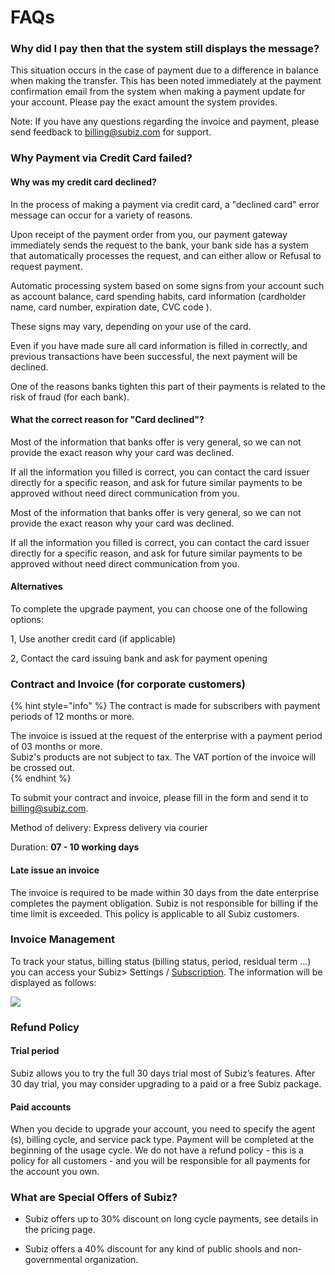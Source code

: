 # FAQs

### Why did I pay then that the system still displays the message?

This situation occurs in the case of payment due to a difference in balance when making the transfer. This has been noted immediately at the payment confirmation email from the system when making a payment update for your account. Please pay the exact amount the system provides.

Note: If you have any questions regarding the invoice and payment, please send feedback to billing@subiz.com for support.

### Why Payment via Credit Card failed?

#### Why was my credit card declined?

In the process of making a payment via credit card, a "declined card" error message can occur for a variety of reasons.  


Upon receipt of the payment order from you, our payment gateway immediately sends the request to the bank, your bank side has a system that automatically processes the request, and can either allow or Refusal to request payment.

Automatic processing system based on some signs from your account such as account balance, card spending habits, card information \(cardholder name, card number, expiration date, CVC code \).  


These signs may vary, depending on your use of the card.

Even if you have made sure all card information is filled in correctly, and previous transactions have been successful, the next payment will be declined.  
  
One of the reasons banks tighten this part of their payments is related to the risk of fraud \(for each bank\).

#### What the correct reason for "Card declined"?

Most of the information that banks offer is very general, so we can not provide the exact reason why your card was declined.  


If all the information you filled is correct, you can contact the card issuer directly for a specific reason, and ask for future similar payments to be approved without need direct communication from you.

Most of the information that banks offer is very general, so we can not provide the exact reason why your card was declined.  


If all the information you filled is correct, you can contact the card issuer directly for a specific reason, and ask for future similar payments to be approved without need direct communication from you.  


#### Alternatives

To complete the upgrade payment, you can choose one of the following options:  


1, Use another credit card \(if applicable\)  


2, Contact the card issuing bank and ask for payment opening

### Contract and Invoice \(for corporate customers\)

{% hint style="info" %}
The contract is made for subscribers with payment periods of 12 months or more.

The invoice is issued at the request of the enterprise with a payment period of 03 months or more.  
Subiz's products are not subject to tax. The VAT portion of the invoice will be crossed out.  
{% endhint %}



To submit your contract and invoice, please fill in the form and send it to [billing@subiz.com](mailto:billing@subiz.com).  


Method of delivery: Express delivery via courier  


Duration: **07 - 10 working days**  
  


#### Late issue an invoice

The invoice is required to be made within 30 days from the date enterprise completes the payment obligation. Subiz is not responsible for billing if the time limit is exceeded. This policy is applicable to all Subiz customers.  


### Invoice Management

To track your status, billing status \(billing status, period, residual term ...\) you can access your Subiz&gt; Settings / [Subscription](https://app.subiz.com/payment-home). The information will be displayed as follows:  


![](https://lh6.googleusercontent.com/Wyk4gvZtrfwvbCatYMNXk_Q6iHtgIvvrnAk4K5m89OMi-zYAAgQglgLLT6LW3NENwFzA40LaB-O94fM65NELF5KiOAKXPv_uzxT6dXi9o2GXqTZMk2APEsRtM2Iev61OQSKFIGOn)

### Refund Policy

#### Trial period

Subiz allows you to try the full 30 days trial most of Subiz’s features. After 30 day trial, you may consider upgrading to a paid or a free Subiz package.  


#### Paid accounts

When you decide to upgrade your account, you need to specify the agent \(s\), billing cycle, and service pack type. Payment will be completed at the beginning of the usage cycle. We do not have a refund policy - this is a policy for all customers - and you will be responsible for all payments for the account you own.

### What are Special Offers of Subiz?

- Subiz offers up to 30% discount on long cycle payments, see details in the pricing page.

- Subiz offers a 40% discount for any kind of public shools and non-governmental organization.  
  
  
  
  


